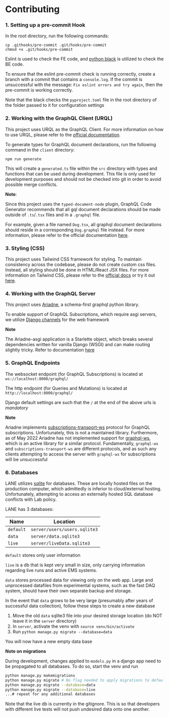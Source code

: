# Contributing

### 1. Setting up a pre-commit Hook

In the root directory, run the following commands:

```
cp .githooks/pre-commit .git/hooks/pre-commit
chmod +x .git/hooks/pre-commit
```

Eslint is used to check the FE code, and [python black](https://black.readthedocs.io/en/stable/) is utilized to check the BE code.

To ensure that the eslint pre-commit check is running correctly, create a branch with a commit that contains a `console.log`. If the commit is unsuccessful with the message: `Fix eslint errors and try again`, then the pre-commit is working correctly.

Note that the black checks the `pyproject.toml` file in the root directory of the folder passed to it for configuration settings

### 2. Working with the GraphQL Client (URQL)

This project uses URQL as the GraphQL Client. For more information on how to use URQL, please refer to the [official documentation](https://formidable.com/open-source/urql/docs/basics/react-preact/#run-a-first-query).

To generate types for GraphQL document declarations, run the following command in the `client` directory:

```
npm run generate
```

This will create a `generated.ts` file within the `src` directory with types and functions that can be used during development. This file is only used for development purposes and should not be checked into git in order to avoid possible merge conflicts.

**Note**:

Since this project uses the `typed-document-node` plugin, GraphQL Code Generator recommends that all gql document declarations should be made outside of `.ts`/`.tsx` files and in a `.graphql` file.

For example, given a file named `Dog.tsx`, all graphql document declarations should reside in a corresponding `Dog.graphql` file instead. For more information, please refer to the official documentation [here](https://www.graphql-code-generator.com/docs/guides/react#apollo-and-urql).

### 3. Styling (CSS)

This project uses Tailwind CSS framework for styling. To maintain consistency across the codebase, please do not create custom css files. Instead, all styling should be done in HTML/React JSX files. For more information on Tailwind CSS, please refer to the [official docs](https://tailwindcss.com/docs/utility-first) or try it out [here](https://play.tailwindcss.com/).

### 4. Working with the GraphQL Server

This project uses [Ariadne](https://ariadnegraphql.org/), a schema-first graphql python library.

To enable support of GraphQL Subscriptions, which require asgi servers, we utilize [Django channels](https://channels.readthedocs.io/en/stable/) for the web framework

**Note**

The Ariadne-asgi application is a Starlette object, which breaks several dependencies written for vanilla Django (WSGI) and can make routing slightly tricky. Refer to documentation [here](https://www.starlette.io/)

### 5. GraphQL Endpoints

The websocket endpoint (for GraphQL Subscriptions) is located at `ws://localhost:8000/graphql/`

The http endpoint (for Queries and Mutations) is located at `http://localhost:8000/graphql/`

Django default settings are such that the `/` at the end of the above urls is _mandatory_

**Note**

Ariadne implements [subscriptions-transport-ws](https://github.com/apollographql/subscriptions-transport-ws/blob/master/PROTOCOL.md) protocol for GraphQL subscriptions. Unfortunately, this is not a maintained library. Furthermore, as of May 2022 Ariadne has not implemented support for [graphql-ws](https://github.com/enisdenjo/graphql-ws), which is an active library for a similar protocol. Fundamentally, `graphql-ws` and `subscriptions-transport-ws` are different protocols, and as such any clients attempting to access the server with `graphql-ws` for subscriptions will be unsuccessful

### 6. Databases

LANE utilizes [sqlite](https://www.sqlite.org/index.html) for databases. These are locally hosted files on the production computer, which admittedly is inferior to cloud/external hosting. Unfortunately, attempting to access an externally hosted SQL database conflicts with Lab policy.

LANE has 3 databases:

| Name      | Location                     |
| --------- | ---------------------------- |
| `default` | `server/users/users.sqlite3` |
| `data`    | `server/data.sqlite3`        |
| `live`    | `server/liveData.sqlite3`    |

`default` stores only user information

`live` is a db that is kept very small in size, only carrying information regarding live runs and active EMS systems.

`data` stores processed data for viewing only on the web app. Large and unprocessed datafiles from experimental systems, such as the fast DAQ system, should have their own separate backup and storage.

In the event that `data` grows to be very large (presumably after years of successful data collection), follow these steps to create a new database

1. Move the old `data` sqlite3 file into your desired storage location (do NOT leave it in the `server` directory)
2. In `server`, activate the venv with `source venv/bin/activate`
3. Run `python manage.py migrate --database=data`

You will now have a new empty data base

**Note on migrations**

During development, changes applied to `models.py` in a django app need to be propagated to all databases. To do so, start the venv and run

```bash
python manage.py makemigrations
python manage.py migrate # No flag needed to apply migrations to default
python manage.py migrate --database=data
python manage.py migrate --database=live
...# repeat for any additional databases
```

Note that the live db is currently in the gitignore. This is so that developers with different live tests will not push undesired data onto one another.

